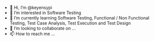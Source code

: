 - 👋 Hi, I’m @keyensypi
- 👀 I’m interested in Software Testing
- 🌱 I’m currently learning Software Testing, Functional / Non Functional Testing, Test Case Analysis, Test Execution and Test Design
- 💞️ I’m looking to collaborate on ...
- 📫 How to reach me ...

<!---
keyensypi/keyensypi is a ✨ special ✨ repository because its `README.md` (this file) appears on your GitHub profile.
You can click the Preview link to take a look at your changes.
--->
